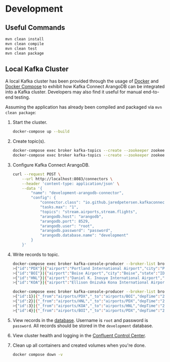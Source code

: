 # Development
## Useful Commands
```bash
mvn clean install
mvn clean compile
mvn clean test
mvn clean package
```

## Local Kafka Cluster
A local Kafka cluster has been provided through the usage of [Docker](https://docs.docker.com/engine/docker-overview/) and [Docker Compose](https://docs.docker.com/compose/overview/) to exhibit how Kafka Connect ArangoDB can be integrated into a Kafka cluster. Developers may also find it useful for manual end-to-end testing.

Assuming the application has already been compiled and packaged via `mvn clean package`:

1. Start the cluster.
    ```bash
    docker-compose up --build
    ```

2. Create topic(s).
    ```bash
    docker-compose exec broker kafka-topics --create --zookeeper zookeeper:2181 --replication-factor 1 --partitions 1 --topic stream.airports
    docker-compose exec broker kafka-topics --create --zookeeper zookeeper:2181 --replication-factor 1 --partitions 1 --topic stream.flights
    ```

3. Configure Kafka Connect ArangoDB.
    ```bash
    curl --request POST \
        --url http://localhost:8083/connectors \
        --header 'content-type: application/json' \
        --data '{
            "name": "development-arangodb-connector",
            "config": {
                "connector.class": "io.github.jaredpetersen.kafkaconnectarangodb.sink.ArangoDbSinkConnector",
                "tasks.max": "1",
                "topics": "stream.airports,stream.flights",
                "arangodb.host": "arangodb",
                "arangodb.port": 8529,
                "arangodb.user": "root",
                "arangodb.password": "password",
                "arangodb.database.name": "development"
            }
        }'
    ```

4. Write records to topic.
    ```bash
    docker-compose exec broker kafka-console-producer --broker-list broker:9092 --topic stream.airports --property "parse.key=true" --property "key.separator=|"
    >{"id":"PDX"}|{"airport":"Portland International Airport","city":"Portland","state":"OR","country":"USA","lat":45.58872222,"long":-122.5975}
    >{"id":"BOI"}|{"airport":"Boise Airport","city":"Boise","state":"ID","country":"USA","lat":43.56444444,"long":-116.2227778}
    >{"id":"HNL"}|{"airport":"Daniel K. Inouye International Airport","city":"Honolulu","state":"HI","country":"USA","lat":21.31869111,"long":-157.9224072}
    >{"id":"KOA"}|{"airport":"Ellison Onizuka Kona International Airport at Keāhole","city":"Kailua-Kona","state":"HI","country":"USA","lat":19.73876583,"long":-156.0456314}
    ```
    ```bash
    docker-compose exec broker kafka-console-producer --broker-list broker:9092 --topic stream.flights --property "parse.key=true" --property "key.separator=|"
    >{"id":1}|{"_from":"airports/PDX","_to":"airports/BOI","depTime":"2008-01-01T21:26:00.000Z","arrTime":"2008-01-01T22:26:00.000Z","uniqueCarrier":"WN","flightNumber":2377,"tailNumber":"N663SW","distance":344}
    >{"id":2}|{"_from":"airports/HNL","_to":"airports/PDX","depTime":"2008-01-13T00:16:00.000Z","arrTime":"2008-01-13T05:03:00.000Z","uniqueCarrier":"HA","flightNumber":26,"tailNumber":"N587HA","distance":2603}
    >{"id":3}|{"_from":"airports/KOA","_to":"airports/HNL","depTime":"2008-01-15T16:08:00.000Z","arrTime":"2008-01-15T16:50:00.000Z","uniqueCarrier":"YV","flightNumber":1010,"tailNumber":"N693BR","distance":163}
    >{"id":4}|{"_from":"airports/BOI","_to":"airports/PDX","depTime":"2008-01-16T02:03:00.000Z","arrTime":"2008-01-16T03:09:00.000Z","uniqueCarrier":"WN","flightNumber":1488,"tailNumber":"N242WN","distance":344}
    ```

5. View records in the [database](http://localhost:8529). Username is `root` and password is `password`. All records should be stored in the `development` database.

6. View cluster health and logging in the [Confluent Control Center](http://localhost:9021).

7. Clean up all containers and created volumes when you're done.
    ```bash
    docker compose down -v
    ```
